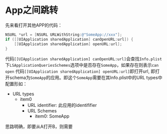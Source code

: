 # App之间跳转

先来看打开其他APP的代码：

```Objective-C
NSURL *url = [NSURL URLWithString:@"SomeApp://xxx"];
if ([[UIApplication sharedApplication] canOpenURL:url]) {
    [[UIApplication sharedApplication] openURL:url];
}
```

代码`[[UIApplication sharedApplication] canOpenURL:url]`会查找`Info.plist`下`LSApplicationQueriesSchemes`选项中是否存在`SomeApp`，如果存在则表示`can open`
代码`[[UIApplication sharedApplication] openURL:url]`即打开url, 即打开schema为`SomeApp`的应用。即这个`SomeApp`需要在其Info.plist中的URL types中配置形如：
- URL types
  - item0
    - URL identifier: 此应用的identififier
    - URL Schemes
      - item0: SomeApp

思路明确，即要从A打开B，则需要